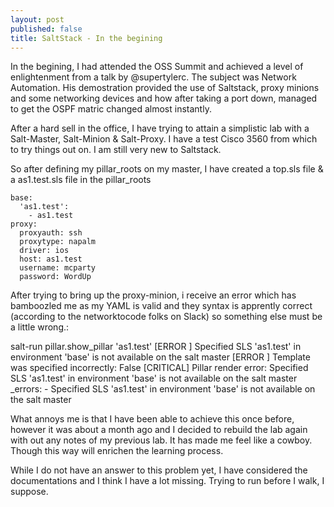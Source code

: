 ```yaml
---
layout: post
published: false
title: SaltStack - In the begining
---
```

In the begining, I had attended the OSS Summit and achieved a level of enlightenment from a talk by @supertylerc. The subject was Network Automation. His demostration provided the use of Saltstack, proxy minions and some networking devices and how after taking a port down, managed to get the OSPF matric changed almost instantly.

After a hard sell in the office, I have trying to attain a simplistic lab with a Salt-Master, Salt-Minion & Salt-Proxy. I have a test Cisco 3560 from which to try things out on. I am still very new to Saltstack.

So after defining my pillar_roots on my master, I have created a top.sls file & a as1.test.sls file in the pillar_roots

```cat top.sls as1.test.sls 
base:
  'as1.test':
    - as1.test
proxy:
  proxyauth: ssh
  proxytype: napalm
  driver: ios
  host: as1.test
  username: mcparty
  password: WordUp
```

After trying to bring up the proxy-minion, i receive an error which has bamboozled me as my YAML is valid and they syntax is apprently correct (according to the networktocode folks on Slack) so something else must be a little wrong.:

salt-run pillar.show_pillar 'as1.test'
[ERROR   ] Specified SLS 'as1.test' in environment 'base' is not available on the salt master
[ERROR   ] Template was specified incorrectly: False
[CRITICAL] Pillar render error: Specified SLS 'as1.test' in environment 'base' is not available on the salt master
_errors:
    - Specified SLS 'as1.test' in environment 'base' is not available on the salt master


What annoys me is that I have been able to achieve this once before, however it was about a month ago and I decided to rebuild the lab again with out any notes of my previous lab. It has made me feel like a cowboy. Though this way will enrichen the learning process.

While I do not have an answer to this problem yet, I have considered the documentations and I think I have a lot missing. Trying to run before I walk, I suppose.



